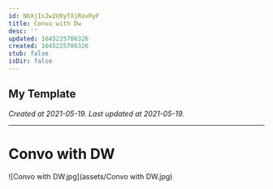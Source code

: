 ```yaml
---
id: NbXjIsJw2U0yfXjRavRyF
title: Convo with Dw
desc: ''
updated: 1645225706326
created: 1645225706326
stub: false
isDir: false
---
```

My Template
---

_Created at 2021-05-19._
_Last updated at 2021-05-19._




---

# Convo with DW


![Convo with DW.jpg](assets/Convo with DW.jpg)

